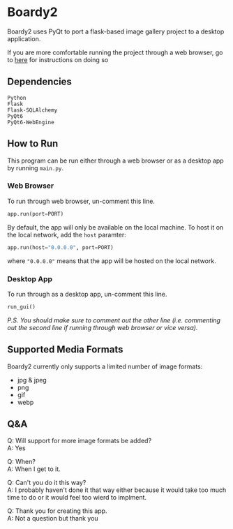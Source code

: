 # Boardy2
Boardy2 uses PyQt to port a flask-based image gallery project to a desktop application.

If you are more comfortable running the project through a web browser, go to [here](#how-to-run) for instructions on doing so

## Dependencies
```
Python
Flask
Flask-SQLAlchemy
PyQt6
PyQt6-WebEngine
``````

## How to Run
This program can be run either through a web browser or as a desktop app by running ```main.py```.

### Web Browser
To run through web browser, un-comment this line.
```python
app.run(port=PORT)
```
By default, the app will only be available on the local machine. To host it on the local network, add the <code>host</code> paramter:
```python
app.run(host="0.0.0.0", port=PORT)
```
where <code>"0.0.0.0"</code> means that the app will be hosted on the local network.

### Desktop App
To run through as a desktop app, un-comment this line.
```python
run_gui()
```

<i>P.S. You should make sure to comment out the other line (i.e. commenting out the second line if running through web browser or vice versa).</i>

## Supported Media Formats
Boardy2 currently only supports a limited number of image formats:
- jpg & jpeg
- png
- gif
- webp

## Q&A
Q: Will support for more image formats be added?\
A: Yes

Q: When?\
A: When I get to it.

Q: Can't you do it this way?\
A: I probably haven't done it that way either because it would take too much time to do or it would feel too wierd to implment.

Q: Thank you for creating this app.\
A: Not a question but thank you